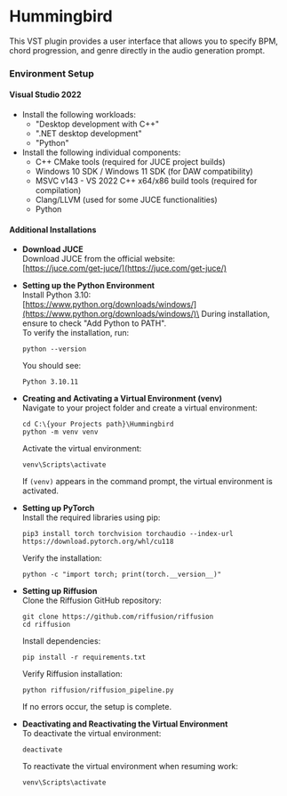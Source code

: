 # Hummingbird

This VST plugin provides a user interface that allows you to specify BPM, chord progression, and genre directly in the audio generation prompt.

### Environment Setup

#### **Visual Studio 2022**

- Install the following workloads:
  - "Desktop development with C++"
  - ".NET desktop development"
  - "Python"
- Install the following individual components:
  - C++ CMake tools (required for JUCE project builds)
  - Windows 10 SDK / Windows 11 SDK (for DAW compatibility)
  - MSVC v143 - VS 2022 C++ x64/x86 build tools (required for compilation)
  - Clang/LLVM (used for some JUCE functionalities)
  - Python

#### **Additional Installations**

- **Download JUCE**\
  Download JUCE from the official website:\
  [https://juce.com/get-juce/](https://juce.com/get-juce/)

- **Setting up the Python Environment**\
  Install Python 3.10:\
  [https://www.python.org/downloads/windows/](https://www.python.org/downloads/windows/)\
  During installation, ensure to check "Add Python to PATH".\
  To verify the installation, run:

  ```
  python --version
  ```

  You should see:

  ```
  Python 3.10.11
  ```

- **Creating and Activating a Virtual Environment (venv)**\
  Navigate to your project folder and create a virtual environment:

  ```
  cd C:\{your Projects path}\Hummingbird
  python -m venv venv
  ```

  Activate the virtual environment:

  ```
  venv\Scripts\activate
  ```

  If `(venv)` appears in the command prompt, the virtual environment is activated.

- **Setting up PyTorch**\
  Install the required libraries using pip:

  ```
  pip3 install torch torchvision torchaudio --index-url https://download.pytorch.org/whl/cu118
  ```

  Verify the installation:

  ```
  python -c "import torch; print(torch.__version__)"
  ```

- **Setting up Riffusion**\
  Clone the Riffusion GitHub repository:

  ```
  git clone https://github.com/riffusion/riffusion
  cd riffusion
  ```

  Install dependencies:

  ```
  pip install -r requirements.txt
  ```

  Verify Riffusion installation:

  ```
  python riffusion/riffusion_pipeline.py
  ```

  If no errors occur, the setup is complete.

- **Deactivating and Reactivating the Virtual Environment**\
  To deactivate the virtual environment:

  ```
  deactivate
  ```

  To reactivate the virtual environment when resuming work:

  ```
  venv\Scripts\activate
  ```

